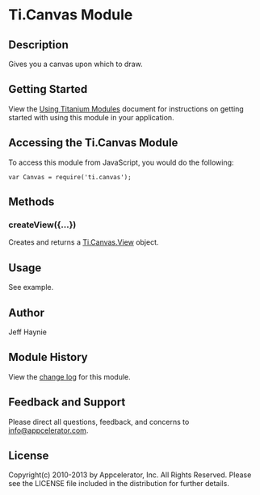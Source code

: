 # Ti.Canvas Module

## Description
Gives you a canvas upon which to draw.

## Getting Started

View the [Using Titanium Modules](http://docs.appcelerator.com/titanium/latest/#!/guide/Using_Titanium_Modules) document for instructions on getting
started with using this module in your application.

## Accessing the Ti.Canvas Module
To access this module from JavaScript, you would do the following:

	var Canvas = require('ti.canvas');

## Methods

### createView({...})
Creates and returns a [Ti.Canvas.View][] object.

## Usage
See example.

## Author
Jeff Haynie

## Module History

View the [change log](changelog.html) for this module.

## Feedback and Support

Please direct all questions, feedback, and concerns to [info@appcelerator.com](mailto:info@appcelerator.com?subject=iOS%20Canvas%20Module).

## License
Copyright(c) 2010-2013 by Appcelerator, Inc. All Rights Reserved. Please see the LICENSE file included in the distribution for further details.


[Ti.Canvas.View]: view.html